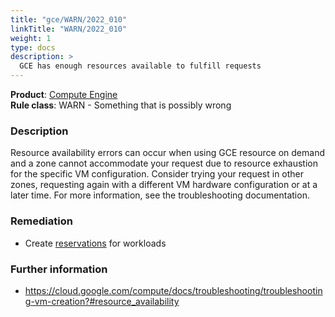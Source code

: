 ```yaml
---
title: "gce/WARN/2022_010"
linkTitle: "WARN/2022_010"
weight: 1
type: docs
description: >
  GCE has enough resources available to fulfill requests
---
```


**Product**: [Compute Engine](https://cloud.google.com/compute)\
**Rule class**: WARN - Something that is possibly wrong

### Description

Resource availability errors can occur when using GCE resource on demand and a
zone cannot accommodate your request due to resource exhaustion for the
specific VM configuration. Consider trying your request in other zones,
requesting again with a different VM hardware configuration or at a later
time. For more information, see the troubleshooting documentation.

### Remediation

- Create [reservations](https://cloud.google.com/compute/docs/instances/reservations-overview) for  workloads

### Further information
- https://cloud.google.com/compute/docs/troubleshooting/troubleshooting-vm-creation?#resource_availability
